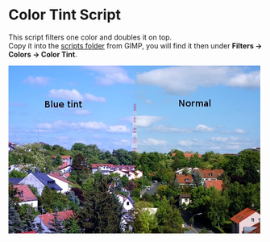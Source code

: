 # Color Tint Script

This script filters one color and doubles it on top.  
Copy it into the [scripts folder](https://docs.gimp.org/2.10/en/install-script-fu.html) from GIMP, you will find it then under **Filters → Colors → Color Tint**.

![](color-tint.jpg)
